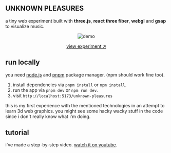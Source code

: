 ## UNKNOWN PLEASURES

a tiny web experiment built with **three.js**, **react three fiber**, **webgl** and **gsap** to visualize music.

<p align="center">
  <img src="https://user-images.githubusercontent.com/23660003/229427381-250b805a-d465-4e66-9274-60c3b5b863b4.gif" alt="demo" />
</p>

<p align="center">
  <a href="https://pouria.dev/unknown-pleasures" target="__blank" title="view experiment">view experiment ↗︎</a>
</p>

## run locally

you need [node.js](https://nodejs.org) and [pnpm](https://pnpm.io/) package manager. (npm should work fine too).

1. install dependencies via `pnpm install` or `npm install`.
2. run the app via `pnpm dev` or `npm run dev`.
3. visit `http://localhost:5173/unknown-pleasures`

this is my first experience with the mentioned technologies in an attempt to learn 3d web graphics. you might see some hacky wacky stuff in the code since i don't really know what i'm doing.

## tutorial

i've made a step-by-step video. [watch it on youtube](https://www.youtube.com/watch?v=7eDGJ5okDGw). 
